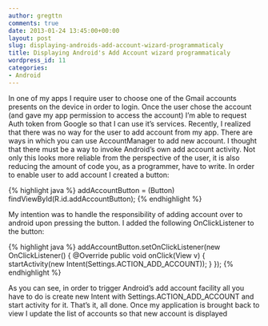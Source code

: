 ```yaml
---
author: gregttn
comments: true
date: 2013-01-24 13:45:00+00:00
layout: post
slug: displaying-androids-add-account-wizard-programmaticaly
title: Displaying Android's Add Account wizard programmaticaly
wordpress_id: 11
categories:
- Android
---
```


In one of my apps I require user to choose one of the Gmail accounts presents on the device in order to login. Once the user chose the account (and gave my app permission to access the account) I’m able to request Auth token from Google so that I can use it’s services. Recently, I realized that there was no way for the user to add account from my app. There are ways in which you can use AccountManager to add new account. I thought that there must be a way to invoke Android’s own add account activity. Not only this looks more reliable from the perspective of the user, it is also reducing the amount of code you, as a programmer, have to write.
In order to enable user to add account I created a button:

{% highlight java %}
addAccountButton = (Button) findViewById(R.id.addAccountButton);
{% endhighlight %}


My intention was to handle the responsibility of adding account over to android upon pressing the button. I added the following OnClickListener to the button:

{% highlight java %}
addAccountButton.setOnClickListener(new OnClickListener() {
	@Override
	public void onClick(View v) {
		startActivity(new Intent(Settings.ACTION_ADD_ACCOUNT));
	}
});
{% endhighlight %}


As you can see, in order to trigger Android’s add account facility all you have to do is create new Intent with Settings.ACTION\_ADD\_ACCOUNT and start activity for it. That’s it, all done. Once my application is brought back to view I update the list of accounts so that new account is displayed
